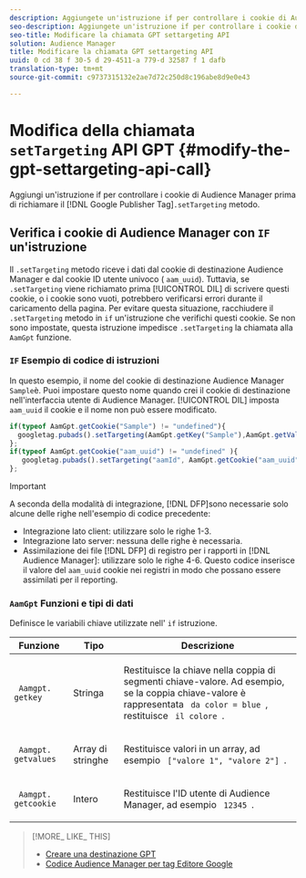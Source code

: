 ```yaml
---
description: Aggiungete un'istruzione if per controllare i cookie di Audience Manager prima di richiamare il metodo Google Publisher Tag. settargeting.
seo-description: Aggiungete un'istruzione if per controllare i cookie di Audience Manager prima di richiamare il metodo Google Publisher Tag. settargeting.
seo-title: Modificare la chiamata GPT settargeting API
solution: Audience Manager
title: Modificare la chiamata GPT settargeting API
uuid: 0 cd 38 f 30-5 d 29-4511-a 779-d 32587 f 1 dafb
translation-type: tm+mt
source-git-commit: c9737315132e2ae7d72c250d8c196abe8d9e0e43

---
```



# Modifica della chiamata `setTargeting` API GPT {#modify-the-gpt-settargeting-api-call}

Aggiungi un&#39;istruzione if per controllare i cookie di Audience Manager prima di richiamare il [!DNL Google Publisher Tag]`.setTargeting` metodo.

## Verifica i cookie di Audience Manager con `IF` un&#39;istruzione

Il `.setTargeting` metodo riceve i dati dal cookie di destinazione Audience Manager e dal cookie ID utente univoco ( `aam_uuid`). Tuttavia, se `.setTargeting` viene richiamato prima [!UICONTROL DIL] di scrivere questi cookie, o i cookie sono vuoti, potrebbero verificarsi errori durante il caricamento della pagina. Per evitare questa situazione, racchiudere il `.setTargeting` metodo in `if` un&#39;istruzione che verifichi questi cookie. Se non sono impostate, questa istruzione impedisce `.setTargeting` la chiamata alla `AamGpt` funzione.

### `IF` Esempio di codice di istruzioni

In questo esempio, il nome del cookie di destinazione Audience Manager `Sample`è. Puoi impostare questo nome quando crei il cookie di destinazione nell&#39;interfaccia utente di Audience Manager. [!UICONTROL DIL] imposta `aam_uuid` il cookie e il nome non può essere modificato.

```js
if(typeof AamGpt.getCookie("Sample") != "undefined"){ 
  googletag.pubads().setTargeting(AamGpt.getKey("Sample"),AamGpt.getValues("Sample")); 
}; 
if(typeof AamGpt.getCookie("aam_uuid") != "undefined" ){ 
   googletag.pubads().setTargeting("aamId", AamGpt.getCookie("aam_uuid")); 
};
```

>[!IMPORTANT]
>
>A seconda della modalità di integrazione, [!DNL DFP]sono necessarie solo alcune delle righe nell&#39;esempio di codice precedente:
>
>* Integrazione lato client: utilizzare solo le righe 1-3.
>* Integrazione lato server: nessuna delle righe è necessaria.
>* Assimilazione dei file [!DNL DFP] di registro per i rapporti in [!DNL Audience Manager]: utilizzare solo le righe 4-6. Questo codice inserisce il valore del `aam_uuid` cookie nei registri in modo che possano essere assimilati per il reporting.


### `AamGpt` Funzioni e tipi di dati

Definisce le variabili chiave utilizzate nell&#39; `if` istruzione.

<table id="table_881391C9BDDF4FACAFC37A47B14B31A1"> 
 <thead> 
  <tr> 
   <th colname="col1" class="entry"> Funzione </th> 
   <th colname="col2" class="entry"> Tipo </th> 
   <th colname="col3" class="entry"> Descrizione </th> 
  </tr> 
 </thead>
 <tbody> 
  <tr> 
   <td colname="col1"> <p> <code> Aamgpt. getkey </code> </p> </td> 
   <td colname="col2"> <p>Stringa </p> </td> 
   <td colname="col3"> <p>Restituisce la chiave nella coppia di segmenti chiave-valore. Ad esempio, se la coppia chiave-valore è rappresentata <code> da color = blue </code>, restituisce <code> il colore </code>. </p> </td> 
  </tr> 
  <tr> 
   <td colname="col1"> <p> <code> Aamgpt. getvalues </code> </p> </td> 
   <td colname="col2"> <p>Array di stringhe </p> </td> 
   <td colname="col3"> <p>Restituisce valori in un array, ad esempio <code> ["valore 1", "valore 2"] </code>. </p> </td> 
  </tr> 
  <tr> 
   <td colname="col1"> <p> <code> Aamgpt. getcookie </code> </p> </td> 
   <td colname="col2"> <p>Intero </p> </td> 
   <td colname="col3"> <p>Restituisce l'ID utente di Audience Manager, ad esempio <code> 12345 </code>. </p> </td> 
  </tr>
 </tbody>
</table>

>[!MORE_ LIKE_ THIS]
>
>* [Creare una destinazione GPT](../../integration/gpt-aam-destination/gpt-aam-create-destination.md)
>* [Codice Audience Manager per tag Editore Google](../../integration/gpt-aam-destination/gpt-aam-aamgpt-code.md)


